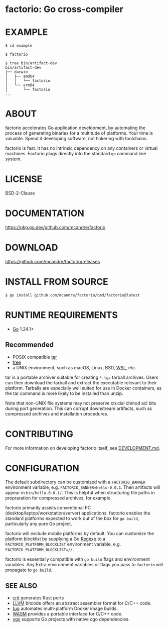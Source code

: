 # factorio: Go cross-compiler

# EXAMPLE

```console
$ cd example

$ factorio

$ tree bin/artifact-dev
bin/artifact-dev
├── darwin
│   ├── amd64
│   │   └── factorio
│   └── arm64
│       └── factorio
...
```

# ABOUT

factorio accelerates Go application development, by automating the process of generating binaries for a multitude of platforms. Your time is valuable. Spend it developing software, not tinkering with toolchains.

factorio is fast. It has no intrinsic dependency on any containers or virtual machines. Factorio plugs directly into the standard `go` command line system.

# LICENSE

BSD-2-Clause

# DOCUMENTATION

https://pkg.go.dev/github.com/mcandre/factorio

# DOWNLOAD

https://github.com/mcandre/factorio/releases

# INSTALL FROM SOURCE

```console
$ go install github.com/mcandre/factorio/cmd/factorio@latest
```

# RUNTIME REQUIREMENTS

* [Go](https://go.dev/) 1.24.1+

## Recommended

* POSIX compatible [tar](https://pubs.opengroup.org/onlinepubs/7908799/xcu/tar.html)
* [tree](https://linux.die.net/man/1/tree)
* a UNIX environment, such as macOS, Linux, BSD, [WSL](https://learn.microsoft.com/en-us/windows/wsl/), etc.

tar is a portable archiver suitable for creating `*.tgz` tarball archives. Users can then download the tarball and extract the executable relevant to their platform. Tarballs are especially well suited for use in Docker containers, as the tar command is more likely to be installed than unzip.

Note that non-UNIX file systems may not preserve crucial chmod acl bits during port generation. This can corrupt downstream artifacts, such as compressed archives and installation procedures.

# CONTRIBUTING

For more information on developing factorio itself, see [DEVELOPMENT.md](DEVELOPMENT.md).

# CONFIGURATION

The default subdirectory can be customized with a `FACTORIO_BANNER` environment variable, e.g. `FACTORIO_BANNER=hello-0.0.1`. Then artifacts will appear in `bin/hello-0.0.1/`. This is helpful when structuring file paths in prepraration for compressed archives, for example.

factorio primarily assists conventional PC (desktop/laptop/workstation/server) applications. factorio enables the standard platforms expected to work out of the box for `go build`, particularly any pure Go project.

factorio will exclude mobile platforms by default. You can customize the platform blocklist by supplying a Go [Regexp](https://godoc.org/regexp) to a `FACTORIO_PLATFORM_BLOCKLIST` environment variable, e.g. `FACTORIO_PLATFORM_BLOCKLIST=//`.

factorio is essentially compatible with `go build` flags and environment variables. Any Extra environment variables or flags you pass to `factorio` will propagate to `go build`.

## SEE ALSO

* [crit](https://github.com/mcandre/crit) generates Rust ports
* [LLVM](https://llvm.org/) bitcode offers an abstract assembler format for C/C++ code.
* [tug](https://github.com/mcandre/tug) automates multi-platform Docker image builds.
* [WASM](https://webassembly.org/) provides a portable interface for C/C++ code.
* [xgo](https://github.com/techknowlogick/xgo) supports Go projects with native cgo dependencies.
